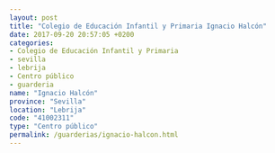 ```yaml
---
layout: post
title: "Colegio de Educación Infantil y Primaria Ignacio Halcón"
date: 2017-09-20 20:57:05 +0200
categories:
- Colegio de Educación Infantil y Primaria
- sevilla
- lebrija
- Centro público
- guarderia
name: "Ignacio Halcón"
province: "Sevilla"
location: "Lebrija"
code: "41002311"
type: "Centro público"
permalink: /guarderias/ignacio-halcon.html
---
```

